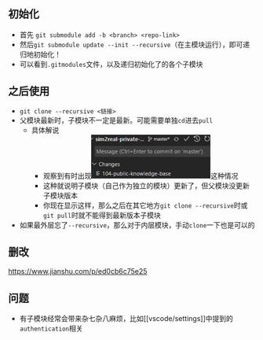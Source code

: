 ## 初始化
- 首先
`git submodule add -b <branch> <repo-link>`
- 然后`git submodule update --init --recursive`（在主模块运行），即可递归地初始化！
- 可以看到`.gitmodules`文件，以及递归初始化了的各个子模块

## 之后使用
- `git clone --recursive <链接>`
- 父模块最新时，子模块不一定是最新。可能需要单独`cd`进去`pull`
  - 具体解说
    - 观察到有时出现![](submodule-update.png)这种情况
    - 这种就说明子模块（自己作为独立的模块）更新了，但父模块没更新子模块版本
    - 你现在显示这样，那么之后在其它地方`git clone --recursive`时或`git pull`时就不能得到最新版本子模块
- 如果最外层忘了`--recursive`，那么对于内层模块，手动`clone`一下也是可以的
## 删改
https://www.jianshu.com/p/ed0cb6c75e25
## 问题
- 有子模块经常会带来杂七杂八麻烦，比如[[vscode/settings]]中提到的`authentication`相关